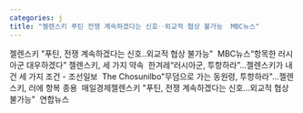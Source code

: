 ```yaml
---
categories: j
title: "젤렌스키 푸틴 전쟁 계속하겠다는 신호‥외교적 협상 불가능  MBC뉴스"
---
```

젤렌스키 "푸틴, 전쟁 계속하겠다는 신호‥외교적 협상 불가능"&nbsp;&nbsp;MBC뉴스“항목한 러시아군 대우하겠다” 젤렌스키, 세 가지 약속&nbsp;&nbsp;한겨레“러시아군, 투항하라”…젤렌스키가 내건 세 가지 조건 - 조선일보&nbsp;&nbsp;The Chosunilbo"무덤으로 가는 동원령, 투항하라"…젤렌스키, 러에 항복 종용&nbsp;&nbsp;매일경제젤렌스키 "푸틴, 전쟁 계속하겠다는 신호…외교적 협상 불가능"&nbsp;&nbsp;연합뉴스